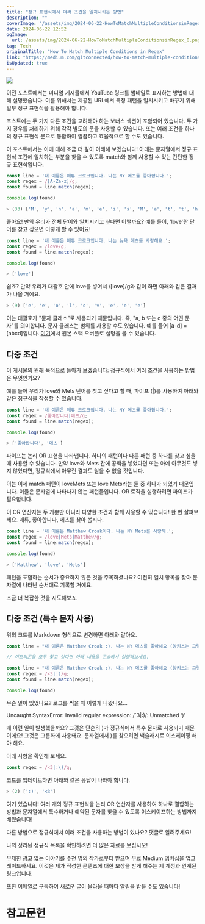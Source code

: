 ```yaml
---
title: "정규 표현식에서 여러 조건을 일치시키는 방법"
description: ""
coverImage: "/assets/img/2024-06-22-HowToMatchMultipleConditionsinRegex_0.png"
date: 2024-06-22 12:52
ogImage: 
  url: /assets/img/2024-06-22-HowToMatchMultipleConditionsinRegex_0.png
tag: Tech
originalTitle: "How To Match Multiple Conditions in Regex"
link: "https://medium.com/gitconnected/how-to-match-multiple-conditions-in-regex-a380affa175e"
isUpdated: true
---
```





<img src="/assets/img/2024-06-22-HowToMatchMultipleConditionsinRegex_0.png" />

이전 포스트에서는 미디엄 게시물에서 YouTube 링크를 썸네일로 표시하는 방법에 대해 설명했습니다. 이를 위해서는 제공된 URL에서 특정 패턴을 일치시키고 바꾸기 위해 일부 정규 표현식을 활용해야 합니다.

포스트에는 두 가지 다른 조건을 고려해야 하는 보너스 섹션이 포함되어 있습니다. 두 가지 경우를 처리하기 위해 각각 별도의 문을 사용할 수 있습니다. 또는 여러 조건을 하나의 정규 표현식 문으로 통합하여 깔끔하고 효율적으로 할 수도 있습니다.

이 포스트에서는 이에 대해 조금 더 깊이 이해해 보겠습니다! 아래는 문자열에서 정규 표현식 조건에 일치하는 부분을 찾을 수 있도록 match와 함께 사용할 수 있는 간단한 정규 표현식입니다.

<div class="content-ad"></div>

```js
const line = '내 이름은 매튜 크로크입니다. 나는 NY 메츠를 좋아합니다.';
const regex = /[A-Za-z]/g;
const found = line.match(regex);

console.log(found)

> (33) ['M', 'y', 'n', 'a', 'm', 'e', 'i', 's', 'M', 'a', 't', 't', 'h', 'e', 'w', 'C', 'r', 'o', 'a', 'k', 'I', 'l', 'o', 'v', 'e', 't', 'h', 'e', 'N', 'Y', 'M', 'e', 't', 's']
```

<div class="content-ad"></div>

좋아요! 만약 우리가 전체 단어와 일치시키고 싶다면 어떨까요? 예를 들어, 'love'란 단어를 찾고 싶으면 이렇게 할 수 있어요!

```js
const line = '내 이름은 매튜 크로크입니다. 나는 뉴욕 메츠를 사랑해요.';
const regex = /love/g;
const found = line.match(regex);

console.log(found)

> ['love']
```

쉽죠? 만약 우리가 대괄호 안에 love를 넣어서 /[love]/g와 같이 하면 아래와 같은 결과가 나올 거에요.

```js
> (9) ['e', 'e', 'o', 'l', 'o', 'v', 'e', 'e', 'e']
```

<div class="content-ad"></div>

이는 대괄호가 "문자 클래스"로 사용되기 때문입니다. 즉, "a, b 또는 c 중의 어떤 문자"를 의미합니다. 문자 클래스는 범위를 사용할 수도 있습니다. 예를 들어 [a-d] = [abcd]입니다. [여기](https://stackoverflow.com/questions/3512471/what-does-it-mean-to-escape-the-regex-square-brackets)에서 원본 스택 오버플로 설명을 볼 수 있습니다.

## 다중 조건

이 게시물의 원래 목적으로 돌아가 보겠습니다: 정규식에서 여러 조건을 사용하는 방법은 무엇인가요?

예를 들어 우리가 love와 Mets 단어를 찾고 싶다고 할 때, 파이프 (|)를 사용하여 아래와 같은 정규식을 작성할 수 있습니다.

<div class="content-ad"></div>

```js
const line = '내 이름은 매튜 크로크입니다. 나는 NY 메츠를 좋아합니다.';
const regex = /좋아합니다|메츠/g;
const found = line.match(regex);

console.log(found)

> ['좋아합니다', '메츠']
```

파이프는 논리 OR 표현을 나타냅니다. 하나의 패턴이나 다른 패턴 중 하나를 찾고 싶을 때 사용할 수 있습니다. 만약 love와 Mets 간에 공백을 넣었다면 또는 아예 아무것도 넣지 않았다면, 정규식에서 아무런 결과도 얻을 수 없을 것입니다.

이는 이제 match 패턴이 loveMets 또는 love Mets라는 둘 중 하나가 되었기 때문입니다. 이들은 문자열에 나타나지 않는 패턴들입니다. OR 로직을 실행하려면 파이프가 필요합니다.

이 OR 연산자는 두 개뿐만 아니라 다양한 조건과 함께 사용할 수 있습니다! 한 번 살펴보세요. 매튜, 좋아합니다, 메츠를 찾아 봅시다.

<div class="content-ad"></div>

```js
const line = '내 이름은 Matthew Croak이다. 나는 NY Mets를 사랑해.';
const regex = /love|Mets|Matthew/g;
const found = line.match(regex);

console.log(found)

> ['Matthew', 'love', 'Mets']
```

패턴을 포함하는 순서가 중요하지 않은 것을 주목하셨나요? 여전히 일치 항목을 찾아 문자열에 나타난 순서대로 기록할 거에요.

조금 더 복잡한 것을 시도해보죠.

## 다중 조건 (특수 문자 사용)

<div class="content-ad"></div>

위의 코드를 Markdown 형식으로 변경하면 아래와 같아요.

```js
const line = "내 이름은 Matthew Croak :). 나는 NY 메츠를 좋아해요 (양키스는 그렇게 좋아하지는 않지만, 괜찮아요.)";

// 이모티콘을 모두 찾고 싶다면 아래 내용을 콘솔에서 실행해보세요.

const line = "내 이름은 Matthew Croak :). 나는 NY 메츠를 좋아해요 (양키스는 그렇게 좋아하지는 않지만, 괜찮아요).";
const regex = /<3|:)/g;
const found = line.match(regex);

console.log(found)
```

<div class="content-ad"></div>

무슨 일이 있었나요? 로그를 찍을 때 이렇게 나왔나요...

Uncaught SyntaxError: Invalid regular expression: /`3|:)/: Unmatched ‘)’

왜 이런 일이 발생했을까요? 그것은 단순히 )가 정규식에서 특수 문자로 사용되기 때문이에요! 그것은 그룹화에 사용돼요. 문자열에서 )를 찾으려면 백슬래시로 이스케이핑 해야 해요.

아래 사항을 확인해 보세요.

<div class="content-ad"></div>

```js
const regex = /<3|:\)/g;
```

코드를 업데이트하면 아래와 같은 응답이 나와야 합니다.

```js
> (2) [':)', '<3']
```

여기 있습니다! 여러 개의 정규 표현식을 논리 OR 연산자를 사용하여 하나로 결합하는 방법과 문자열에서 특수하거나 예약된 문자를 찾을 수 있도록 이스케이프하는 방법까지 배웠습니다!

<div class="content-ad"></div>

다른 방법으로 정규식에서 여러 조건을 사용하는 방법이 있나요? 댓글로 알려주세요! 

나의 정리된 정규식 목록을 확인하려면 더 많은 자료를 보십시오!

무제한 광고 없는 이야기를 수천 명의 작가로부터 받으며 무료 Medium 멤버십을 업그레이드하세요. 이것은 제가 작성한 콘텐츠에 대한 보상을 받게 해주는 제 계정과 연계된 링크입니다.

또한 이메일로 구독하여 새로운 글이 올라올 때마다 알림을 받을 수도 있습니다!

<div class="content-ad"></div>

# 참고문헌